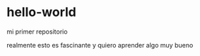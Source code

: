 # hello-world
mi primer repositorio
 
 realmente esto es fascinante y quiero aprender algo muy bueno
